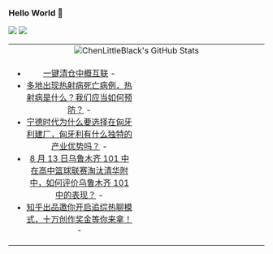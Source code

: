 ### Hello World 👋

[![](https://img.shields.io/badge/@ChenLittleBlack-1a6c81?style=flat&logo=java&logoColor=1a6c81&label=Java&colorA=ffffff)](https://www.java.com/)
[![](https://img.shields.io/badge/@ChenLittleBlack-41b883?style=flat&logo=vuedotjs&logoColor=41b883&label=Vue&colorA=ffffff)](https://cn.vuejs.org/)

<table>
<tr>
<td colspan="2" style="text-align: center;">
<img alt="ChenLittleBlack's GitHub Stats" src="https://github-readme-stats.vercel.app/api?username=ChenLittleBlack&show_icons=true&icon_color=CE1D2D&text_color=718096&bg_color=ffffff&hide_title=true" />
</td>
</tr>
<tr>
<td align="center" valign="middle">

<!-- START_SECTION:blog -->
* <a href='http://zhuanlan.zhihu.com/p/554871686?utm_campaign=rss&utm_medium=rss&utm_source=rss&utm_content=title' target='_blank'>一键清仓中概互联</a> - 
* <a href='http://www.zhihu.com/question/543250289/answer/2581172697?utm_campaign=rss&utm_medium=rss&utm_source=rss&utm_content=title' target='_blank'>多地出现热射病死亡病例，热射病是什么？我们应当如何预防？</a> - 
* <a href='http://www.zhihu.com/question/548456761/answer/2630818125?utm_campaign=rss&utm_medium=rss&utm_source=rss&utm_content=title' target='_blank'>宁德时代为什么要选择在匈牙利建厂，匈牙利有什么独特的产业优势吗？</a> - 
* <a href='http://www.zhihu.com/question/548326889/answer/2632333370?utm_campaign=rss&utm_medium=rss&utm_source=rss&utm_content=title' target='_blank'>8 月 13 日乌鲁木齐 101 中在高中篮球联赛淘汰清华附中，如何评价乌鲁木齐 101 中的表现？</a> - 
* <a href='http://zhuanlan.zhihu.com/p/551556185?utm_campaign=rss&utm_medium=rss&utm_source=rss&utm_content=title' target='_blank'>知乎出品邀你开启追综热聊模式，十万创作奖金等你来拿！</a> - 
<!-- END_SECTION:blog -->

</td>
<td valign="middle" width="50%">

<!-- START_SECTION:douban -->

<!-- END_SECTION:douban -->

</td>
</tr>
</table>
